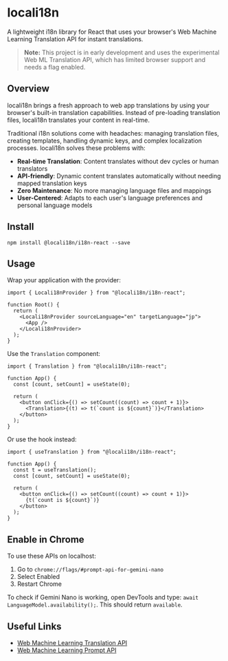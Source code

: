 # locali18n

A lightweight i18n library for React that uses your browser's Web Machine Learning Translation API for instant translations.

> **Note:** This project is in early development and uses the experimental Web ML Translation API, which has limited browser support and needs a flag enabled.

## Overview

locali18n brings a fresh approach to web app translations by using your browser's built-in translation capabilities. Instead of pre-loading translation files, locali18n translates your content in real-time.

Traditional i18n solutions come with headaches: managing translation files, creating templates, handling dynamic keys, and complex localization processes. locali18n solves these problems with:

- **Real-time Translation**: Content translates without dev cycles or human translators
- **API-friendly**: Dynamic content translates automatically without needing mapped translation keys
- **Zero Maintenance**: No more managing language files and mappings
- **User-Centered**: Adapts to each user's language preferences and personal language models

## Install

```shell
npm install @locali18n/i18n-react --save
```

## Usage

Wrap your application with the provider:

```tsx
import { Locali18nProvider } from "@locali18n/i18n-react";

function Root() {
  return (
    <Locali18nProvider sourceLanguage="en" targetLanguage="jp">
      <App />
    </Locali18nProvider>
  );
}
```

Use the `Translation` component:

```tsx
import { Translation } from "@locali18n/i18n-react";

function App() {
  const [count, setCount] = useState(0);

  return (
    <button onClick={() => setCount((count) => count + 1)}>
      <Translation>{(t) => t(`count is ${count}`)}</Translation>
    </button>
  );
}
```

Or use the hook instead:

```tsx
import { useTranslation } from "@locali18n/i18n-react";

function App() {
  const t = useTranslation();
  const [count, setCount] = useState(0);

  return (
    <button onClick={() => setCount((count) => count + 1)}>
      {t(`count is ${count}`)}
    </button>
  );
}
```

## Enable in Chrome

To use these APIs on localhost:

1. Go to `chrome://flags/#prompt-api-for-gemini-nano`
2. Select Enabled
3. Restart Chrome

To check if Gemini Nano is working, open DevTools and type: `await LanguageModel.availability();`. This should return `available`.

## Useful Links

- [Web Machine Learning Translation API](https://github.com/webmachinelearning/translation-api)
- [Web Machine Learning Prompt API](https://github.com/webmachinelearning/prompt-api)
